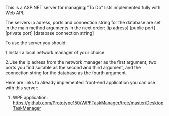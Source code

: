 This is a ASP.NET server for managing "To Do" lists implemented fully with Web API.

The servers ip adress, ports and connection string for the database are set in the main method arguments in the next order: [ip adress] [public port] [private port] [database connection string]

To use the server you should:

1.Install a local network manager of your choice

2.Use the ip adress from the network manager as the first argument, two ports you find suitable as the second and third argument, and the connection string for the database as the fourth argument.

Here are links to already implemented front-end application you can use with this server:
1. WPF application: https://github.com/Prototype150/WPFTaskManager/tree/master/DesktopTaskManager
